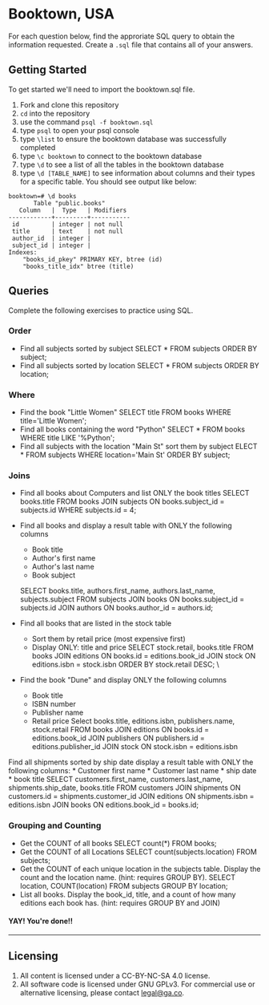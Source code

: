 # Booktown, USA

For each question below, find the approriate SQL query to obtain the information requested. Create a `.sql` file that contains all of your answers.

## Getting Started

To get started we'll need to import the booktown.sql file.

1. Fork and clone this repository
2. `cd` into the repository
3. use the command `psql -f booktown.sql`
4. type `psql` to open your psql console
5. type `\list` to ensure the booktown database was successfully completed
6. type `\c booktown` to connect to the booktown database
7. type `\d` to see a list of all the tables in the booktown database
8. type `\d [TABLE_NAME]` to see information about columns and their types for a specific table. You should see output like below:

```
booktown=# \d books
       Table "public.books"
   Column   |  Type   | Modifiers 
------------+---------+-----------
 id         | integer | not null
 title      | text    | not null
 author_id  | integer | 
 subject_id | integer | 
Indexes:
    "books_id_pkey" PRIMARY KEY, btree (id)
    "books_title_idx" btree (title)
```

## Queries

Complete the following exercises to practice using SQL.

### Order
* Find all subjects sorted by subject
	SELECT * FROM subjects ORDER BY subject;
* Find all subjects sorted by location
	SELECT * FROM subjects ORDER BY location;

### Where
* Find the book "Little Women"
SELECT title FROM books WHERE title='Little Women';
* Find all books containing the word "Python"
	SELECT * FROM books WHERE title LIKE '%Python';
* Find all subjects with the location "Main St" sort them by subject
	ELECT * FROM subjects WHERE location='Main St' ORDER BY subject;


### Joins

* Find all books about Computers and list ONLY the book titles
	SELECT books.title FROM books JOIN subjects ON books.subject_id = subjects.id WHERE subjects.id = 4;

* Find all books and display a result table with ONLY the following columns
	* Book title
	* Author's first name
	* Author's last name
	* Book subject

	SELECT books.title, authors.first_name, authors.last_name, subjects.subject FROM subjects JOIN books ON books.subject_id = subjects.id JOIN authors ON books.author_id = authors.id;

* Find all books that are listed in the stock table
	* Sort them by retail price (most expensive first)
	* Display ONLY: title and price
SELECT stock.retail, books.title FROM books JOIN editions ON books.id = editions.book_id JOIN stock ON editions.isbn = stock.isbn ORDER BY stock.retail DESC;
\
* Find the book "Dune" and display ONLY the following columns
	* Book title
	* ISBN number
	* Publisher name
	* Retail price
Select books.title, editions.isbn, publishers.name, stock.retail FROM books JOIN editions ON books.id = editions.book_id JOIN publishers ON publishers.id = editions.publisher_id JOIN stock ON stock.isbn = editions.isbn 

Find all shipments sorted by ship date display a result table with ONLY the following columns:
	* Customer first name
	* Customer last name
	* ship date
	* book title
SELECT customers.first_name, customers.last_name, shipments.ship_date, books.title FROM customers JOIN shipments ON customers.id = shipments.customer_id JOIN editions ON shipments.isbn = editions.isbn JOIN books ON editions.book_id = books.id;

### Grouping and Counting

* Get the COUNT of all books
	SELECT count(*) FROM books;
* Get the COUNT of all Locations
	SELECT count(subjects.location) FROM subjects;
* Get the COUNT of each unique location in the subjects table. Display the count and the location name. (hint: requires GROUP BY).
	SELECT location, COUNT(location) FROM subjects GROUP BY location;
* List all books. Display the book_id, title, and a count of how many editions each book has. (hint: requires GROUP BY and JOIN)
 
#### YAY! You're done!!

---

## Licensing
1. All content is licensed under a CC-BY-NC-SA 4.0 license.
2. All software code is licensed under GNU GPLv3. For commercial use or alternative licensing, please contact legal@ga.co.
